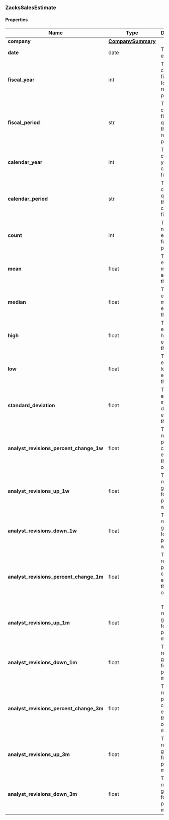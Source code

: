 

[//]: # (CLASS:ZacksSalesEstimate)

[//]: # (KIND:object)

### ZacksSalesEstimate

#### Properties

[//]: # (START_DEFINITION)

Name | Type | Description
------------ | ------------- | -------------
**company** | [**CompanySummary**](CompanySummary.md) |  &nbsp;
**date** | date | The period end date &nbsp;
**fiscal_year** | int | The company’s fiscal year for the reported period &nbsp;
**fiscal_period** | str | The company’s fiscal quarter for the reported period &nbsp;
**calendar_year** | int | The closest calendar year for the company’s fiscal year &nbsp;
**calendar_period** | str | The closest calendar quarter for the company’s fiscal year &nbsp;
**count** | int | The number of estimates for the period &nbsp;
**mean** | float | The sales estimate mean estimate for the period &nbsp;
**median** | float | The sales estimate median estimate for the period &nbsp;
**high** | float | The sales estimate high estimate for the period &nbsp;
**low** | float | The sales estimate low estimate for the period &nbsp;
**standard_deviation** | float | The sales estimate standard deviation estimate for the period &nbsp;
**analyst_revisions_percent_change_1w** | float | The analyst revisions percent change in estimate for the period of 1 week. &nbsp;
**analyst_revisions_up_1w** | float | The analyst revisions going up for the period of 1 week. &nbsp;
**analyst_revisions_down_1w** | float | The analyst revisions going down for the period of 1 week. &nbsp;
**analyst_revisions_percent_change_1m** | float | The analyst revisions percent change in estimate for the period of 1 month. &nbsp;
**analyst_revisions_up_1m** | float | The analyst revisions going up for the period of 1 month. &nbsp;
**analyst_revisions_down_1m** | float | The analyst revisions going down for the period of 1 month. &nbsp;
**analyst_revisions_percent_change_3m** | float | The analyst revisions percent change in estimate for the period of 3 months. &nbsp;
**analyst_revisions_up_3m** | float | The analyst revisions going up for the period of 3 months. &nbsp;
**analyst_revisions_down_3m** | float | The analyst revisions going down for the period of 3 months. &nbsp;

[//]: # (END_DEFINITION)


[//]: # (CONTAINED_CLASS:CompanySummary)



